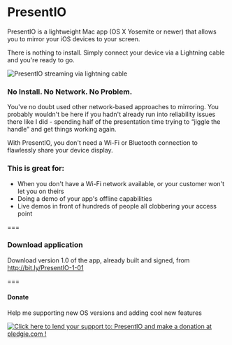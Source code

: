 # PresentIO
PresentIO is a lightweight Mac app (OS X Yosemite or newer) that allows you to mirror your iOS devices to your screen. 

There is nothing to install. Simply connect your device via a Lightning cable and you're ready to go.

![PresentIO streaming via lightning cable](http://www.goborrega.com/wp-content/uploads/2016/12/PresentIO_small.jpg)

### No Install. No Network. No Problem.
You've no doubt used other network-based approaches to mirroring. 
You probably wouldn't be here if you hadn't already run into reliability issues there like I did - spending half of the presentation time trying to “jiggle the handle” and get things working again. 

With PresentIO, you don't need a Wi-Fi or Bluetooth connection to flawlessly share your device display.


### This is great for:
  - When you don't have a Wi-Fi network available, or your customer won't let you on theirs
  - Doing a demo of your app's offline capabilities
  - Live demos in front of hundreds of people all clobbering your access point

===

### Download application
Download version 1.0 of the app, already built and signed, from http://bit.ly/PresentIO-1-01

===
#### Donate
Help me supporting new OS versions and adding cool new features

<a href='https://pledgie.com/campaigns/32065'><img alt='Click here to lend your support to: PresentIO and make a donation at pledgie.com !' src='https://pledgie.com/campaigns/32065.png?skin_name=chrome' border='0' ></a>

